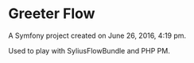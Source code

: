 Greeter Flow
=========

A Symfony project created on June 26, 2016, 4:19 pm.

Used to play with SyliusFlowBundle and PHP PM.
